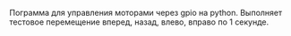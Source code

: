 Пограмма для управления моторами через gpio на python.
Выполняет тестовое перемещение вперед, назад, влево, вправо по 1 секунде.

